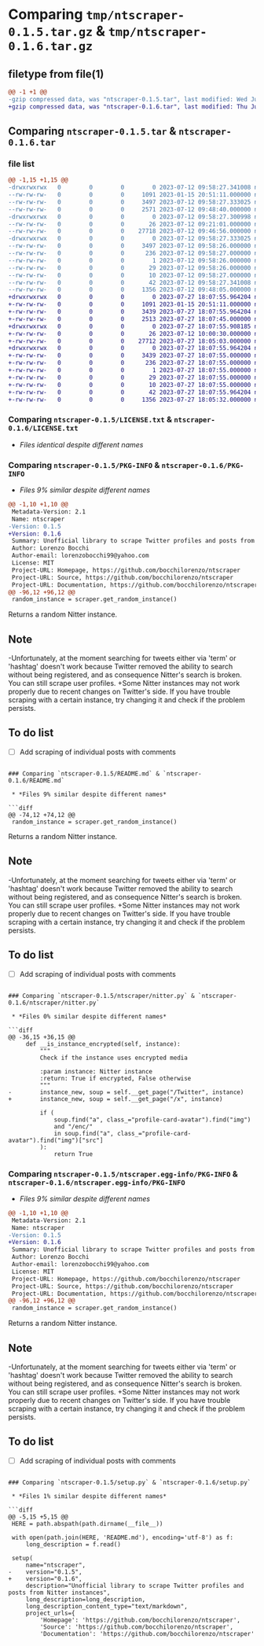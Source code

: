 # Comparing `tmp/ntscraper-0.1.5.tar.gz` & `tmp/ntscraper-0.1.6.tar.gz`

## filetype from file(1)

```diff
@@ -1 +1 @@
-gzip compressed data, was "ntscraper-0.1.5.tar", last modified: Wed Jul 12 09:58:27 2023, max compression
+gzip compressed data, was "ntscraper-0.1.6.tar", last modified: Thu Jul 27 18:07:55 2023, max compression
```

## Comparing `ntscraper-0.1.5.tar` & `ntscraper-0.1.6.tar`

### file list

```diff
@@ -1,15 +1,15 @@
-drwxrwxrwx   0        0        0        0 2023-07-12 09:58:27.341008 ntscraper-0.1.5/
--rw-rw-rw-   0        0        0     1091 2023-01-15 20:51:11.000000 ntscraper-0.1.5/LICENSE.txt
--rw-rw-rw-   0        0        0     3497 2023-07-12 09:58:27.333025 ntscraper-0.1.5/PKG-INFO
--rw-rw-rw-   0        0        0     2571 2023-07-12 09:48:40.000000 ntscraper-0.1.5/README.md
-drwxrwxrwx   0        0        0        0 2023-07-12 09:58:27.300998 ntscraper-0.1.5/ntscraper/
--rw-rw-rw-   0        0        0       26 2023-07-12 09:21:01.000000 ntscraper-0.1.5/ntscraper/__init__.py
--rw-rw-rw-   0        0        0    27718 2023-07-12 09:46:56.000000 ntscraper-0.1.5/ntscraper/nitter.py
-drwxrwxrwx   0        0        0        0 2023-07-12 09:58:27.333025 ntscraper-0.1.5/ntscraper.egg-info/
--rw-rw-rw-   0        0        0     3497 2023-07-12 09:58:26.000000 ntscraper-0.1.5/ntscraper.egg-info/PKG-INFO
--rw-rw-rw-   0        0        0      236 2023-07-12 09:58:27.000000 ntscraper-0.1.5/ntscraper.egg-info/SOURCES.txt
--rw-rw-rw-   0        0        0        1 2023-07-12 09:58:26.000000 ntscraper-0.1.5/ntscraper.egg-info/dependency_links.txt
--rw-rw-rw-   0        0        0       29 2023-07-12 09:58:26.000000 ntscraper-0.1.5/ntscraper.egg-info/requires.txt
--rw-rw-rw-   0        0        0       10 2023-07-12 09:58:27.000000 ntscraper-0.1.5/ntscraper.egg-info/top_level.txt
--rw-rw-rw-   0        0        0       42 2023-07-12 09:58:27.341008 ntscraper-0.1.5/setup.cfg
--rw-rw-rw-   0        0        0     1356 2023-07-12 09:48:05.000000 ntscraper-0.1.5/setup.py
+drwxrwxrwx   0        0        0        0 2023-07-27 18:07:55.964204 ntscraper-0.1.6/
+-rw-rw-rw-   0        0        0     1091 2023-01-15 20:51:11.000000 ntscraper-0.1.6/LICENSE.txt
+-rw-rw-rw-   0        0        0     3439 2023-07-27 18:07:55.964204 ntscraper-0.1.6/PKG-INFO
+-rw-rw-rw-   0        0        0     2513 2023-07-27 18:07:45.000000 ntscraper-0.1.6/README.md
+drwxrwxrwx   0        0        0        0 2023-07-27 18:07:55.908185 ntscraper-0.1.6/ntscraper/
+-rw-rw-rw-   0        0        0       26 2023-07-12 10:00:30.000000 ntscraper-0.1.6/ntscraper/__init__.py
+-rw-rw-rw-   0        0        0    27712 2023-07-27 18:05:03.000000 ntscraper-0.1.6/ntscraper/nitter.py
+drwxrwxrwx   0        0        0        0 2023-07-27 18:07:55.964204 ntscraper-0.1.6/ntscraper.egg-info/
+-rw-rw-rw-   0        0        0     3439 2023-07-27 18:07:55.000000 ntscraper-0.1.6/ntscraper.egg-info/PKG-INFO
+-rw-rw-rw-   0        0        0      236 2023-07-27 18:07:55.000000 ntscraper-0.1.6/ntscraper.egg-info/SOURCES.txt
+-rw-rw-rw-   0        0        0        1 2023-07-27 18:07:55.000000 ntscraper-0.1.6/ntscraper.egg-info/dependency_links.txt
+-rw-rw-rw-   0        0        0       29 2023-07-27 18:07:55.000000 ntscraper-0.1.6/ntscraper.egg-info/requires.txt
+-rw-rw-rw-   0        0        0       10 2023-07-27 18:07:55.000000 ntscraper-0.1.6/ntscraper.egg-info/top_level.txt
+-rw-rw-rw-   0        0        0       42 2023-07-27 18:07:55.964204 ntscraper-0.1.6/setup.cfg
+-rw-rw-rw-   0        0        0     1356 2023-07-27 18:05:32.000000 ntscraper-0.1.6/setup.py
```

### Comparing `ntscraper-0.1.5/LICENSE.txt` & `ntscraper-0.1.6/LICENSE.txt`

 * *Files identical despite different names*

### Comparing `ntscraper-0.1.5/PKG-INFO` & `ntscraper-0.1.6/PKG-INFO`

 * *Files 9% similar despite different names*

```diff
@@ -1,10 +1,10 @@
 Metadata-Version: 2.1
 Name: ntscraper
-Version: 0.1.5
+Version: 0.1.6
 Summary: Unofficial library to scrape Twitter profiles and posts from Nitter instances
 Author: Lorenzo Bocchi
 Author-email: lorenzobocchi99@yahoo.com
 License: MIT
 Project-URL: Homepage, https://github.com/bocchilorenzo/ntscraper
 Project-URL: Source, https://github.com/bocchilorenzo/ntscraper
 Project-URL: Documentation, https://github.com/bocchilorenzo/ntscraper
@@ -96,12 +96,12 @@
 random_instance = scraper.get_random_instance()
 ```
 
 Returns a random Nitter instance.
 
 ## Note
 
-Unfortunately, at the moment searching for tweets either via 'term' or 'hashtag' doesn't work because Twitter removed the ability to search without being registered, and as consequence Nitter's search is broken. You can still scrape user profiles.
+Some Nitter instances may not work properly due to recent changes on Twitter's side. If you have trouble scraping with a certain instance, try changing it and check if the problem persists.
 
 ## To do list
 
 - [ ] Add scraping of individual posts with comments
```

### Comparing `ntscraper-0.1.5/README.md` & `ntscraper-0.1.6/README.md`

 * *Files 9% similar despite different names*

```diff
@@ -74,12 +74,12 @@
 random_instance = scraper.get_random_instance()
 ```
 
 Returns a random Nitter instance.
 
 ## Note
 
-Unfortunately, at the moment searching for tweets either via 'term' or 'hashtag' doesn't work because Twitter removed the ability to search without being registered, and as consequence Nitter's search is broken. You can still scrape user profiles.
+Some Nitter instances may not work properly due to recent changes on Twitter's side. If you have trouble scraping with a certain instance, try changing it and check if the problem persists.
 
 ## To do list
 
 - [ ] Add scraping of individual posts with comments
```

### Comparing `ntscraper-0.1.5/ntscraper/nitter.py` & `ntscraper-0.1.6/ntscraper/nitter.py`

 * *Files 0% similar despite different names*

```diff
@@ -36,15 +36,15 @@
     def __is_instance_encrypted(self, instance):
         """
         Check if the instance uses encrypted media
 
         :param instance: Nitter instance
         :return: True if encrypted, False otherwise
         """
-        instance_new, soup = self.__get_page("/Twitter", instance)
+        instance_new, soup = self.__get_page("/x", instance)
 
         if (
             soup.find("a", class_="profile-card-avatar").find("img")
             and "/enc/"
             in soup.find("a", class_="profile-card-avatar").find("img")["src"]
         ):
             return True
```

### Comparing `ntscraper-0.1.5/ntscraper.egg-info/PKG-INFO` & `ntscraper-0.1.6/ntscraper.egg-info/PKG-INFO`

 * *Files 9% similar despite different names*

```diff
@@ -1,10 +1,10 @@
 Metadata-Version: 2.1
 Name: ntscraper
-Version: 0.1.5
+Version: 0.1.6
 Summary: Unofficial library to scrape Twitter profiles and posts from Nitter instances
 Author: Lorenzo Bocchi
 Author-email: lorenzobocchi99@yahoo.com
 License: MIT
 Project-URL: Homepage, https://github.com/bocchilorenzo/ntscraper
 Project-URL: Source, https://github.com/bocchilorenzo/ntscraper
 Project-URL: Documentation, https://github.com/bocchilorenzo/ntscraper
@@ -96,12 +96,12 @@
 random_instance = scraper.get_random_instance()
 ```
 
 Returns a random Nitter instance.
 
 ## Note
 
-Unfortunately, at the moment searching for tweets either via 'term' or 'hashtag' doesn't work because Twitter removed the ability to search without being registered, and as consequence Nitter's search is broken. You can still scrape user profiles.
+Some Nitter instances may not work properly due to recent changes on Twitter's side. If you have trouble scraping with a certain instance, try changing it and check if the problem persists.
 
 ## To do list
 
 - [ ] Add scraping of individual posts with comments
```

### Comparing `ntscraper-0.1.5/setup.py` & `ntscraper-0.1.6/setup.py`

 * *Files 1% similar despite different names*

```diff
@@ -5,15 +5,15 @@
 HERE = path.abspath(path.dirname(__file__))
 
 with open(path.join(HERE, 'README.md'), encoding='utf-8') as f:
     long_description = f.read()
 
 setup(
     name="ntscraper",
-    version="0.1.5",
+    version="0.1.6",
     description="Unofficial library to scrape Twitter profiles and posts from Nitter instances",
     long_description=long_description,
     long_description_content_type="text/markdown",
     project_urls={
         'Homepage': 'https://github.com/bocchilorenzo/ntscraper',
         'Source': 'https://github.com/bocchilorenzo/ntscraper',
         'Documentation': 'https://github.com/bocchilorenzo/ntscraper'
```


